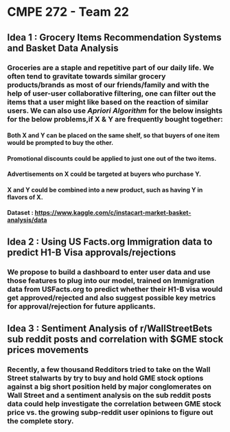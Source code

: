 # CMPE 272 - Team 22

## Idea 1 : Grocery Items Recommendation Systems and Basket Data Analysis

### Groceries are a staple and repetitive part of our daily life. We often tend to gravitate towards similar grocery products/brands as most of our friends/family and with the help of  user-user collaborative filtering, one can filter out the items that a user might like based on the reaction of similar users. We can also use *Apriori Algorithm* for the below insights for the below problems,if X & Y are frequently bought together:

#### Both X and Y can be placed on the same shelf, so that buyers of one item would be prompted to buy the other.

#### Promotional discounts could be applied to just one out of the two items.

#### Advertisements on X could be targeted at buyers who purchase Y.

#### X and Y could be combined into a new product, such as having Y in flavors of X.


#### Dataset : https://www.kaggle.com/c/instacart-market-basket-analysis/data


## Idea 2 : Using US Facts.org Immigration data to predict H1-B Visa approvals/rejections 

### We propose to build a dashboard to enter user data and use those features to plug into our model, trained on Immigration data from USFacts.org to predict whether their H1-B visa would get approved/rejected and also suggest possible key metrics for approval/rejection for future applicants.


## Idea 3 : Sentiment Analysis of r/WallStreetBets sub reddit posts and correlation with $GME stock prices movements

### Recently, a few thousand Redditors tried to take on the Wall Street stalwarts by try to buy and hold GME stock options against a big short position held by major conglomerates on Wall Street and a sentiment analysis on the sub reddit posts data could help investigate the correlation between GME stock price vs. the growing subp-reddit user opinions to figure out the complete story.
